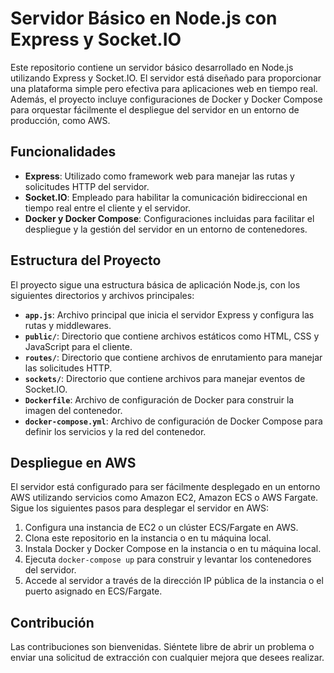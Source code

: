 # Servidor Básico en Node.js con Express y Socket.IO

Este repositorio contiene un servidor básico desarrollado en Node.js utilizando Express y Socket.IO. El servidor está diseñado para proporcionar una plataforma simple pero efectiva para aplicaciones web en tiempo real. Además, el proyecto incluye configuraciones de Docker y Docker Compose para orquestar fácilmente el despliegue del servidor en un entorno de producción, como AWS.

## Funcionalidades

- **Express**: Utilizado como framework web para manejar las rutas y solicitudes HTTP del servidor.
- **Socket.IO**: Empleado para habilitar la comunicación bidireccional en tiempo real entre el cliente y el servidor.
- **Docker y Docker Compose**: Configuraciones incluidas para facilitar el despliegue y la gestión del servidor en un entorno de contenedores.

## Estructura del Proyecto

El proyecto sigue una estructura básica de aplicación Node.js, con los siguientes directorios y archivos principales:

- **`app.js`**: Archivo principal que inicia el servidor Express y configura las rutas y middlewares.
- **`public/`**: Directorio que contiene archivos estáticos como HTML, CSS y JavaScript para el cliente.
- **`routes/`**: Directorio que contiene archivos de enrutamiento para manejar las solicitudes HTTP.
- **`sockets/`**: Directorio que contiene archivos para manejar eventos de Socket.IO.
- **`Dockerfile`**: Archivo de configuración de Docker para construir la imagen del contenedor.
- **`docker-compose.yml`**: Archivo de configuración de Docker Compose para definir los servicios y la red del contenedor.

## Despliegue en AWS

El servidor está configurado para ser fácilmente desplegado en un entorno AWS utilizando servicios como Amazon EC2, Amazon ECS o AWS Fargate. Sigue los siguientes pasos para desplegar el servidor en AWS:

1. Configura una instancia de EC2 o un clúster ECS/Fargate en AWS.
2. Clona este repositorio en la instancia o en tu máquina local.
3. Instala Docker y Docker Compose en la instancia o en tu máquina local.
4. Ejecuta `docker-compose up` para construir y levantar los contenedores del servidor.
5. Accede al servidor a través de la dirección IP pública de la instancia o el puerto asignado en ECS/Fargate.

## Contribución

Las contribuciones son bienvenidas. Siéntete libre de abrir un problema o enviar una solicitud de extracción con cualquier mejora que desees realizar.
